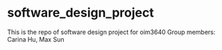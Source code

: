 # software_design_project
 This is the repo of software design project for oim3640
 Group members: Carina Hu, Max Sun
 
